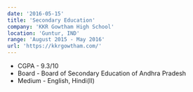 ```yaml
---
date: '2016-05-15'
title: 'Secondary Education'
company: 'KKR Gowtham High School'
location: 'Guntur, IND'
range: 'August 2015 - May 2016'
url: 'https://kkrgowtham.com/'
---
```


- CGPA - 9.3/10
- Board - Board of Secondary Education of Andhra Pradesh
- Medium - English, Hindi(II)
